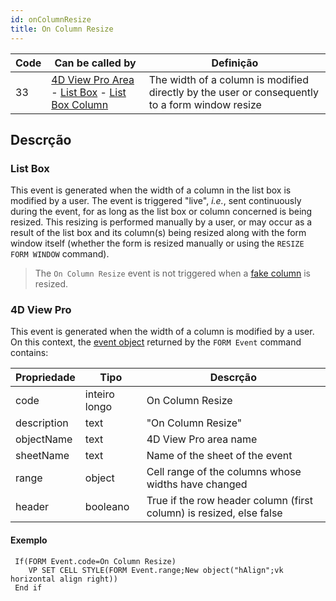 ```yaml
---
id: onColumnResize
title: On Column Resize
---
```


| Code | Can be called by                                                                                                                                                            | Definição                                                                                      |
| ---- | --------------------------------------------------------------------------------------------------------------------------------------------------------------------------- | ---------------------------------------------------------------------------------------------- |
| 33   | [4D View Pro Area](FormObjects/viewProArea_overview.md) - [List Box](FormObjects/listbox_overview.md) - [List Box Column](FormObjects/listbox_overview.md#list-box-columns) | The width of a column is modified directly by the user or consequently to a form window resize |


## Descrção

### List Box

This event is generated when the width of a column in the list box is modified by a user. The event is triggered "live", *i.e.*, sent continuously during the event, for as long as the list box or column concerned is being resized. This resizing is performed manually by a user, or may occur as a result of the list box and its column(s) being resized along with the form window itself (whether the form is resized manually or using the `RESIZE FORM WINDOW` command).

> The `On Column Resize` event is not triggered when a [fake column](FormObjects/propertiesResizingOptions.html#about-the-fake-blank-column) is resized.

### 4D View Pro

This event is generated when the width of a column is modified by a user. On this context, the [event object](overview.md#event-object) returned by the `FORM Event` command contains:

| Propriedade | Tipo          | Descrção                                                            |
| ----------- | ------------- | ------------------------------------------------------------------- |
| code        | inteiro longo | On Column Resize                                                    |
| description | text          | "On Column Resize"                                                  |
| objectName  | text          | 4D View Pro area name                                               |
| sheetName   | text          | Name of the sheet of the event                                      |
| range       | object        | Cell range of the columns whose widths have changed                 |
| header      | booleano      | True if the row header column (first column) is resized, else false |

#### Exemplo

```4d
 If(FORM Event.code=On Column Resize)
    VP SET CELL STYLE(FORM Event.range;New object("hAlign";vk horizontal align right))
 End if
```